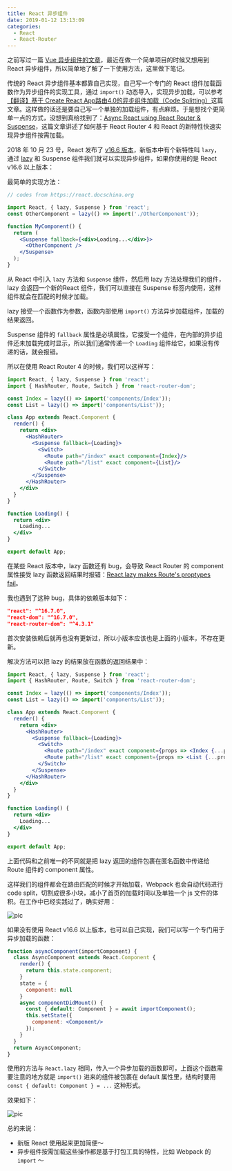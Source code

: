 ```yaml
---
title: React 异步组件
date: 2019-01-12 13:13:09
categories:
  - React
  - React-Router
---
```


之前写过一篇 [Vue 异步组件的文章](https://github.com/zhongdeming428/Blog/issues/27)，最近在做一个简单项目的时候又想用到 React 异步组件，所以简单地了解了一下使用方法，这里做下笔记。

传统的 React 异步组件基本都靠自己实现，自己写一个专门的 React 组件加载函数作为异步组件的实现工具，通过 `import()` 动态导入，实现异步加载，可以参考[【翻译】基于 Create React App路由4.0的异步组件加载（Code Splitting）](https://segmentfault.com/a/1190000010067597)这篇文章。这样做的话还是要自己写一个单独的加载组件，有点麻烦。于是想找个更简单一点的方式，没想到真给找到了：[Async React using React Router & Suspense](https://itnext.io/async-react-using-react-router-suspense-a86ade1176dc)，这篇文章讲述了如何基于 React Router 4 和 React 的新特性快速实现异步组件按需加载。

2018 年 10 月 23 号，React 发布了 [v16.6 版本](https://react.docschina.org/blog/2018/10/23/react-v-16-6.html)，新版本中有个新特性叫 `lazy`，通过 [lazy](https://react.docschina.org/blog/2018/10/23/react-v-16-6.html#reactlazy-code-splitting-with-suspense) 和 Suspense 组件我们就可以实现异步组件，如果你使用的是 React v16.6 以上版本：


最简单的实现方法：

```jsx
// codes from https://react.docschina.org

import React, { lazy, Suspense } from 'react';
const OtherComponent = lazy(() => import('./OtherComponent'));

function MyComponent() {
  return (
    <Suspense fallback={<div>Loading...</div>}>
      <OtherComponent />
    </Suspense>
  );
}
```

从 React 中引入 `lazy` 方法和 `Suspense` 组件，然后用 lazy 方法处理我们的组件，lazy 会返回一个新的React 组件，我们可以直接在 Suspense 标签内使用，这样组件就会在匹配的时候才加载。

lazy 接受一个函数作为参数，函数内部使用 `import()` 方法异步加载组件，加载的结果返回。

Suspense 组件的 `fallback` 属性是必填属性，它接受一个组件，在内部的异步组件还未加载完成时显示，所以我们通常传递一个 `Loading` 组件给它，如果没有传递的话，就会报错。

所以在使用 React Router 4 的时候，我们可以这样写：

```jsx
import React, { lazy, Suspense } from 'react';
import { HashRouter, Route, Switch } from 'react-router-dom';

const Index = lazy(() => import('components/Index'));
const List = lazy(() => import('components/List'));

class App extends React.Component {
  render() {
    return <div>
      <HashRouter>
        <Suspense fallback={Loading}>
          <Switch>
            <Route path="/index" exact component={Index}/>
            <Route path="/list" exact component={List}/>
          </Switch>
        </Suspense>
      </HashRouter>
    </div>
  }
}

function Loading() {
  return <div>
    Loading...
  </div>
}

export default App;
```

在某些 React 版本中，lazy 函数还有 bug，会导致 React Router 的 component 属性接受 lazy 函数返回结果时报错：[React.lazy makes Route's proptypes fail](https://github.com/ReactTraining/react-router/issues/6420)。

我也遇到了这种 bug，具体的依赖版本如下：

```json
"react": "^16.7.0",
"react-dom": "^16.7.0",
"react-router-dom": "^4.3.1"
```
首次安装依赖后就再也没有更新过，所以小版本应该也是上面的小版本，不存在更新。

解决方法可以把 lazy 的结果放在函数的返回结果中：

```jsx
import React, { lazy, Suspense } from 'react';
import { HashRouter, Route, Switch } from 'react-router-dom';

const Index = lazy(() => import('components/Index'));
const List = lazy(() => import('components/List'));

class App extends React.Component {
  render() {
    return <div>
      <HashRouter>
        <Suspense fallback={Loading}>
          <Switch>
            <Route path="/index" exact component={props => <Index {...props}/>}/>
            <Route path="/list" exact component={props => <List {...props}/>}/>
          </Switch>
        </Suspense>
      </HashRouter>
    </div>
  }
}

function Loading() {
  return <div>
    Loading...
  </div>
}

export default App;
```

上面代码和之前唯一的不同就是把 lazy 返回的组件包裹在匿名函数中传递给 Route 组件的 component 属性。

这样我们的组件都会在路由匹配的时候才开始加载，Webpack 也会自动代码进行 code split，切割成很多小块，减小了首页的加载时间以及单独一个 js 文件的体积。在工作中已经实践过了，确实好用：

![pic](https://www.cnblogs.com/images/cnblogs_com/DM428/1358673/o_%e6%b7%b1%e5%ba%a6%e6%88%aa%e5%9b%be_google-chrome_20190112142942.png)

如果没有使用 React v16.6 以上版本，也可以自己实现，我们可以写一个专门用于异步加载的函数：

```jsx
function asyncComponent(importComponent) {
  class AsyncComponent extends React.Component {
    render() {
      return this.state.component;
    }
    state = {
      component: null
    }
    async componentDidMount() {
      const { default: Component } = await importComponent();
      this.setState({
        component: <Component/>
      });
    }
  }
  return AsyncComponent;
}
```

使用的方法与 `React.lazy` 相同，传入一个异步加载的函数即可，上面这个函数需要注意的地方就是 `import()` 进来的组件被包裹在 default 属性里，结构时要用 `const { default: Component } = ...` 这种形式。

效果如下：

![pic](https://www.cnblogs.com/images/cnblogs_com/DM428/1358673/o_%e6%b7%b1%e5%ba%a6%e6%88%aa%e5%9b%be_google-chrome_20190112145737.png)

总的来说：

* 新版 React 使用起来更加简便～
* 异步组件按需加载这些操作都是基于打包工具的特性，比如 Webpack 的 `import` ～
